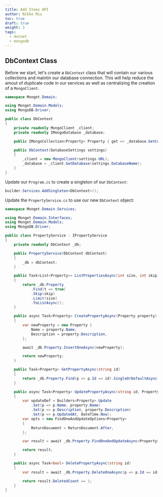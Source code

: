 ```yaml
---
title: Add Items API
author: Nikko Miu
toc: true
draft: true
weight: 3
tags:
  - dotnet
  - mongodb
---
```


<!--more-->

## DbContext Class

Before we start, let's create a `DbContext` class that will contain our various collections and maintin our database
connection. This will help reduce the amout of duplicate code in our services as well as centralizing the creation of a
`MongoClient`.

```c# {file="src/Monget.Domain/DbContext.cs"}
namespace Monget.Domain;

using Monget.Domain.Models;
using MongoDB.Driver;

public class DbContext
{
    private readonly MongoClient _client;
    private readonly IMongoDatabase _database;

    public IMongoCollection<Property> Property { get => _database.GetCollection<Property>("properties"); }

    public DbContext(DatabaseSettings settings)
    {
        _client = new MongoClient(settings.URL);
        _database = _client.GetDatabase(settings.DatabaseName);
    }
}
```

Update our `Program.cs` to create a singleton of our `DbContext`:

```c# {file="src/Monget.API/Program.cs"}
builder.Services.AddSingleton<DbContext>();
```

Update the `PropertyService.cs` to use our new `DbContext` object:

```c# {file="src/Monget.Domain/Services/PropertyService.cs"}
namespace Monget.Domain.Services;

using Monget.Domain.Interfaces;
using Monget.Domain.Models;
using MongoDB.Driver;

public class PropertyService : IPropertyService
{
    private readonly DbContext _db;

    public PropertyService(DbContext dbContext)
    {
        _db = dbContext;
    }

    public Task<List<Property>> ListPropertiesAsync(int size, int skip)
    {
        return _db.Property
            .Find(t => true)
            .Skip(skip)
            .Limit(size)
            .ToListAsync();
    }

    public async Task<Property> CreatePropertyAsync(Property property)
    {
        var newProperty = new Property {
            Name = property.Name,
            Description = property.Description,
        };

        await _db.Property.InsertOneAsync(newProperty);

        return newProperty;
    }

    public Task<Property> GetPropertyAsync(string id)
    {
        return _db.Property.Find(p => p.Id == id).SingleOrDefaultAsync();
    }

    public async Task<Property> UpdatePropertyAsync(string id, Property property)
    {
        var updateDef = Builders<Property>.Update
            .Set(p => p.Name, property.Name)
            .Set(p => p.Description, property.Description)
            .Set(p => p.UpdatedAt, DateTime.Now);
        var opts = new FindOneAndUpdateOptions<Property>
        {
            ReturnDocument = ReturnDocument.After,
        };

        var result = await _db.Property.FindOneAndUpdateAsync<Property>(p => p.Id == id, updateDef, opts);

        return result;
    }

    public async Task<bool> DeletePropertyAsync(string id)
    {
        var result = await _db.Property.DeleteOneAsync(p => p.Id == id);

        return result.DeletedCount == 1;
    }
}
```
